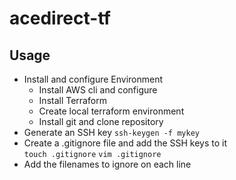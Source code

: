 # acedirect-tf

## Usage
* Install and configure Environment
  * Install AWS cli and configure
  * Install Terraform
  * Create local terraform environment
  * Install git and clone repository
* Generate an SSH key
`ssh-keygen -f mykey`
* Create a .gitignore file and add the SSH keys to it  
`touch .gitignore`
`vim .gitignore`
* Add the filenames to ignore on each line
